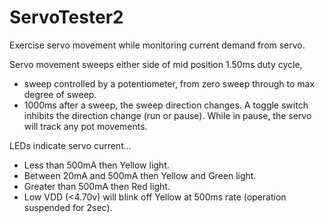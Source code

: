 # ServoTester2

Exercise servo movement while monitoring current demand from servo.

Servo movement sweeps either side of mid position 1.50ms duty cycle,
- sweep controlled by a potentiometer, from zero sweep through to max degree of sweep.
- 1000ms after a sweep, the sweep direction changes. 
A toggle switch inhibits the direction change (run or pause).
 While in pause, the servo will track any pot movements.

LEDs indicate servo current...
- Less than 500mA then Yellow light.
- Between 20mA and 500mA then Yellow and Green light.
- Greater than 500mA then Red light.
- Low VDD (<4.70v) will blink off Yellow at 500ms rate (operation suspended for 2sec).
